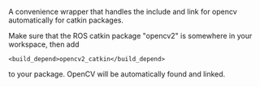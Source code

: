 A convenience wrapper that handles the include and link for opencv automatically for catkin packages.

Make sure that the ROS catkin package "opencv2" is somewhere in your workspace, then add 
```
<build_depend>opencv2_catkin</build_depend>
```
to your package. OpenCV will be automatically found and linked.
